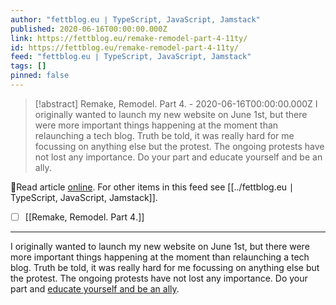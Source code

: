 ```yaml
---
author: "fettblog․eu ∣ TypeScript, JavaScript, Jamstack"
published: 2020-06-16T00:00:00.000Z
link: https://fettblog.eu/remake-remodel-part-4-11ty/
id: https://fettblog.eu/remake-remodel-part-4-11ty/
feed: "fettblog․eu ∣ TypeScript, JavaScript, Jamstack"
tags: []
pinned: false
---
```

> [!abstract] Remake, Remodel. Part 4. - 2020-06-16T00:00:00.000Z
> I originally wanted to launch my new website on June 1st, but there were more important things happening at the moment than relaunching a tech blog. Truth be told, it was really hard for me focussing on anything else but the protest. The ongoing protests have not lost any importance. Do your part and educate yourself and be an ally.

🔗Read article [online](https://fettblog.eu/remake-remodel-part-4-11ty/). For other items in this feed see [[../fettblog․eu ∣ TypeScript, JavaScript, Jamstack]].

- [ ] [[Remake, Remodel․ Part 4․]]
- - -
I originally wanted to launch my new website on June 1st, but there were more important things happening at the moment than relaunching a tech blog. Truth be told, it was really hard for me focussing on anything else but the protest. The ongoing protests have not lost any importance. Do your part and [educate yourself and be an ally](/black-lives-matter/).
